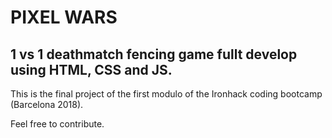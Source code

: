 # PIXEL WARS
## 1 vs 1 deathmatch fencing game fullt develop using HTML, CSS and JS.

This is the final project of the first modulo of the Ironhack coding bootcamp (Barcelona 2018).

Feel free to contribute.
